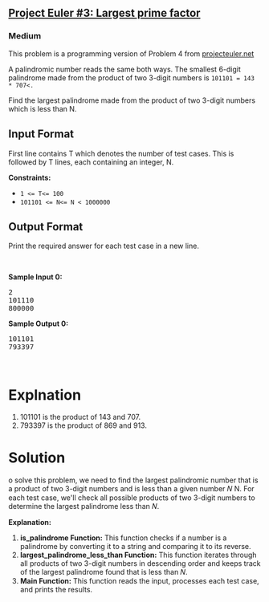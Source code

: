 <h2>
<a href="https://www.hackerrank.com/contests/projecteuler/challenges/euler003/problem">Project Euler #3: Largest prime factor</a></h2>
<h3>Medium</h3>
<p>This problem is a programming version of Problem 4 from <a href="https://projecteuler.net/">projecteuler.net</a></p>
<p>A palindromic number reads the same both ways. The smallest 6-digit palindrome made from the product of two 3-digit numbers is <code>101101 = 143 * 707<.</code></p>
<p>Find the largest palindrome made from the product of two 3-digit numbers which is less than N.</p>

<h2>Input Format</h2>
<p>First line contains T which denotes the number of test cases. This is followed by T lines, 
  each containing an integer, N.</p>


<p><strong>Constraints:</strong></p>

<ul>
	<li><code>1 &lt;= T&lt;= 100</sup></code></li>
	<li><code>101101 &lt;= N&lt;= N < 1000000</sup></code></li>
</ul>

<h2> Output Format</h2>
<p>Print the required answer for each test case in a new line.</p>
<p>&nbsp;</p>
<p><strong class="example">Sample Input 0:</strong></p>
<pre>
2
101110
800000
</pre>
<p><strong class="example">Sample Output 0:</strong></p>
<pre>
101101
793397
</pre>
<p>&nbsp;</p>

<h1>Explnation</h1>
<p>
  <ol> 
    <li>101101 is the product of 143 and 707.</li>
    <li>793397 is the product of 869 and 913.</li>
  </ol>
</p>


<h1>Solution</h1>
<p>o solve this problem, we need to find the largest palindromic number that is a product of two 3-digit numbers and is less than a given number 𝑁
N. For each test case, we'll check all possible products of two 3-digit numbers to determine the largest palindrome less than 𝑁.</p>
<p><b>Explanation:</b>
  <ol>
    <li><b>is_palindrome Function:</b> This function checks if a number is a palindrome by converting it to a string and comparing it to its reverse.</li>
    <li><b>largest_palindrome_less_than Function:</b> This function iterates through all products of two 3-digit numbers in descending order and keeps track of the largest palindrome found that is less than 𝑁.</li>
    <li><b>Main Function:</b> This function reads the input, processes each test case, and prints the results.</li>
</ol>
</p>
